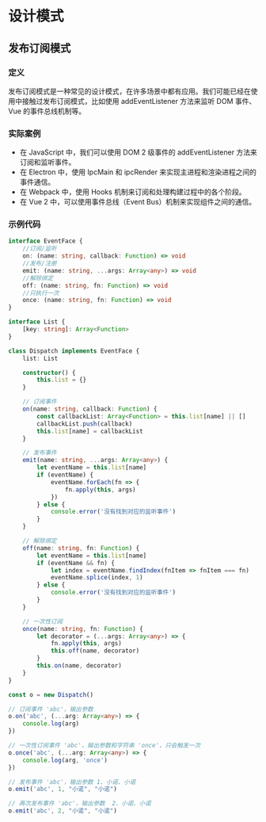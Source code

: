 # 设计模式

## 发布订阅模式

### 定义

发布订阅模式是一种常见的设计模式，在许多场景中都有应用。我们可能已经在使用中接触过发布订阅模式，比如使用 addEventListener 方法来监听 DOM 事件、Vue 的事件总线机制等。

### 实际案例

- 在 JavaScript 中，我们可以使用 DOM 2 级事件的 addEventListener 方法来订阅和监听事件。
- 在 Electron 中，使用 IpcMain 和 ipcRender 来实现主进程和渲染进程之间的事件通信。
- 在 Webpack 中，使用 Hooks 机制来订阅和处理构建过程中的各个阶段。
- 在 Vue 2 中，可以使用事件总线（Event Bus）机制来实现组件之间的通信。

### 示例代码

```typescript
interface EventFace {
    //订阅/监听
    on: (name: string, callback: Function) => void
    //发布/注册
    emit: (name: string, ...args: Array<any>) => void
    //解除绑定
    off: (name: string, fn: Function) => void
    //只执行一次
    once: (name: string, fn: Function) => void
}

interface List {
    [key: string]: Array<Function>
}

class Dispatch implements EventFace {
    list: List

    constructor() {
        this.list = {}
    }

    // 订阅事件
    on(name: string, callback: Function) {
        const callbackList: Array<Function> = this.list[name] || []
        callbackList.push(callback)
        this.list[name] = callbackList
    }

    // 发布事件
    emit(name: string, ...args: Array<any>) {
        let eventName = this.list[name]
        if (eventName) {
            eventName.forEach(fn => {
                fn.apply(this, args)
            })
        } else {
            console.error('没有找到对应的监听事件')
        }
    }

    // 解除绑定
    off(name: string, fn: Function) {
        let eventName = this.list[name]
        if (eventName && fn) {
            let index = eventName.findIndex(fnItem => fnItem === fn)
            eventName.splice(index, 1)
        } else {
            console.error('没有找到对应的监听事件')
        }
    }

    // 一次性订阅
    once(name: string, fn: Function) {
        let decorator = (...args: Array<any>) => {
            fn.apply(this, args)
            this.off(name, decorator)
        }
        this.on(name, decorator)
    }
}

const o = new Dispatch()

// 订阅事件 'abc'，输出参数
o.on('abc', (...arg: Array<any>) => {
    console.log(arg)
})

// 一次性订阅事件 'abc'，输出参数和字符串 'once'，只会触发一次
o.once('abc', (...arg: Array<any>) => {
    console.log(arg, 'once')
})

// 发布事件 'abc'，输出参数 1、小诺、小诺
o.emit('abc', 1, "小诺", "小诺")

// 再次发布事件 'abc'，输出参数  2、小诺、小诺
o.emit('abc', 2, "小诺", "小诺")
```